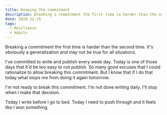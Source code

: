 ```yaml
---
title: Keeping the commitment
description: Breaking a commitment the first time is harder than the second time.
date: 2020-12-15
tags:
  - Resiliance
  - Habits
---
```

Breaking a commitment the first time is harder than the second time. It's obviously a generalization and may not be true for all situations.

I've committed to write and publish every week day. Today is one of those days that it'd be too easy to not publish. So many good excuses that I could rationalize to allow breaking this commitment. But I know that if I do that today what stops me from doing it again tomorrow. 

I'm not ready to break this commitment. I'm not done writing daily. I'll stop when I make that decision. 

Today I write before I go to bed. Today I need to push through and it feels like I won something. 